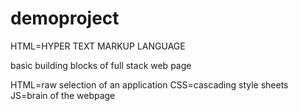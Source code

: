 # demoproject
HTML=HYPER TEXT MARKUP LANGUAGE

basic building blocks of full stack web page

HTML=raw selection of an application
CSS=cascading style sheets
JS=brain of the webpage